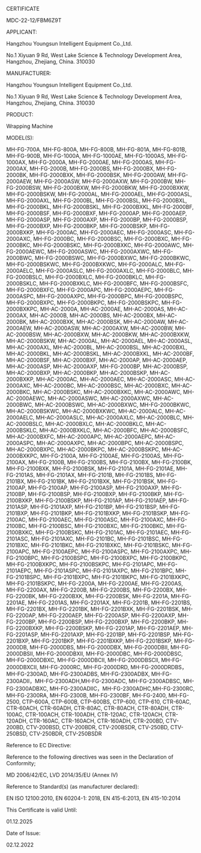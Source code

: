 CERTIFICATE  

MDC-22-12/FBM6Z9T

APPLICANT: 

Hangzhou Youngsun Intelligent Equipment Co.,Ltd.

No.1 Xiyuan 9 Rd, West Lake Science & Technology Development Area, Hangzhou, Zhejiang, China. 310030

MANUFACTURER:     

Hangzhou Youngsun Intelligent Equipment Co.,Ltd.

No.1 Xiyuan 9 Rd, West Lake Science & Technology Development Area, Hangzhou, Zhejiang, China. 310030

PRODUCT:     

Wrapping Machine

MODEL(S):   

MH-FG-700A, MH-FG-800A, MH-FG-800B, MH-FG-801A, MH-FG-801B, MH-FG-900B, MH-FG-1000A, MH-FG-1000AE, MH-FG-1000AS, MH-FG-1000AX, MH-FG-2000A, MH-FG-2000AE, MH-FG-2000AS, MH-FG-2000AX, MH-FG-2000B, MH-FG-2000BS, MH-FG-2000BX, MH-FG-2000BK, MH-FG-2000BXK, MH-FG-2000BSK, MH-FG-2000AW, MH-FG-2000AEW, MH-FG-2000ASW, MH-FG-2000AXW, MH-FG-2000BW, MH-FG-2000BSW, MH-FG-2000BXW, MH-FG-2000BKW, MH-FG-2000BXKW, MH-FG-2000BSKW, MH-FG-2000AL, MH-FG-2000AEL, MH-FG-2000ASL, MH-FG-2000AXL, MH-FG-2000BL, MH-FG-2000BSL, MH-FG-2000BXL, MH-FG-2000BKL, MH-FG-2000BSKL, MH-FG-2000BXKL, MH-FG-2000BF, MH-FG-2000BSF, MH-FG-2000BXF, MH-FG-2000AP, MH-FG-2000AEP, MH-FG-2000ASP, MH-FG-2000AXP, MH-FG-2000BP, MH-FG-2000BSP, MH-FG-2000BXP, MH-FG-2000BKP, MH-FG-2000BSKP, MH-FG-2000BXKP, MH-FG-2000AC, MH-FG-2000AEC, MH-FG-2000ASC, MH-FG-2000AXC, MH-FG-2000BC, MH-FG-2000BSC, MH-FG-2000BXC, MH-FG-2000BKC, MH-FG-2000BSKC, MH-FG-2000BXKC, MH-FG-2000AWC, MH-FG-2000AEWC, MH-FG-2000ASWC, MH-FG-2000AXWC, MH-FG-2000BWC, MH-FG-2000BSWC, MH-FG-2000BXWC, MH-FG-2000BKWC, MH-FG-2000BSKWC, MH-FG-2000BXKWC, MH-FG-2000ALC, MH-FG-2000AELC, MH-FG-2000ASLC, MH-FG-2000AXLC, MH-FG-2000BLC, MH-FG-2000BSLC, MH-FG-2000BXLC, MH-FG-2000BKLC, MH-FG-2000BSKLC, MH-FG-2000BXKLC, MH-FG-2000BFC, MH-FG-2000BSFC, MH-FG-2000BXFC, MH-FG-2000APC, MH-FG-2000AEPC, MH-FG-2000ASPC, MH-FG-2000AXPC, MH-FG-2000BPC, MH-FG-2000BSPC, MH-FG-2000BXPC, MH-FG-2000BKPC, MH-FG-2000BSKPC, MH-FG-2000BXKPC, MH-AC-2000A, MH-AC-2000AE, MH-AC-2000AS, MH-AC-2000AX, MH-AC-2000B, MH-AC-2000BS, MH-AC-2000BX, MH-AC-2000BK, MH-AC-2000BXK, MH-AC-2000BSK, MH-AC-2000AW, MH-AC-2000AEW, MH-AC-2000ASW, MH-AC-2000AXW, MH-AC-2000BW, MH-AC-2000BSW, MH-AC-2000BXW, MH-AC-2000BKW, MH-AC-2000BXKW, MH-AC-2000BSKW, MH-AC-2000AL, MH-AC-2000AEL, MH-AC-2000ASL, MH-AC-2000AXL, MH-AC-2000BL, MH-AC-2000BSL, MH-AC-2000BXL, MH-AC-2000BKL, MH-AC-2000BSKL, MH-AC-2000BXKL, MH-AC-2000BF, MH-AC-2000BSF, MH-AC-2000BXF, MH-AC-2000AP, MH-AC-2000AEP, MH-AC-2000ASP, MH-AC-2000AXP, MH-FG-2000BP, MH-AC-2000BSP, MH-AC-2000BXP, MH-AC-2000BKP, MH-AC-2000BSKP, MH-AC-2000BXKP, MH-AC-2000AC, MH-AC-2000AEC, MH-AC-2000ASC, MH-AC-2000AXC, MH-AC-2000BC, MH-AC-2000BSC, MH-AC-2000BXC, MH-AC-2000BKC, MH-AC-2000BSKC, MH-AC-2000BXKC, MH-AC-2000AWC, MH-AC-2000AEWC, MH-AC-2000ASWC, MH-AC-2000AXWC, MH-AC-2000BWC, MH-AC-2000BSWC, MH-AC-2000BXWC, MH-FG-2000BKWC, MH-AC-2000BSKWC, MH-AC-2000BXKWC, MH-AC-2000ALC, MH-AC-2000AELC, MH-AC-2000ASLC, MH-AC-2000AXLC, MH-AC-2000BLC, MH-AC-2000BSLC, MH-AC-2000BXLC, MH-AC-2000BKLC, MH-AC-2000BSKLC, MH-AC-2000BXKLC, MH-AC-2000BFC, MH-AC-2000BSFC, MH-AC-2000BXFC, MH-AC-2000APC, MH-AC-2000AEPC, MH-AC-2000ASPC, MH-AC-2000AXPC, MH-AC-2000BPC, MH-AC-2000BSPC, MH-AC-2000BXPC, MH-AC-2000BKPC, MH-AC-2000BSKPC, MH-AC-2000BXKPC, MH-FG-2100A, MH-FG-2100AE, MH-FG-2100AS, MH-FG-2100AX, MH-FG-2100B, MH-FG-2100BS, MH-FG-2100BX, MH-FG-2100BK, MH-FG-2100BXK, MH-FG-2100BSK, MH-FG-2101A, MH-FG-2101AE, MH-FG-2101AS, MH-FG-2101AX, MH-FG-2101B, MH-FG-2101BS, MH-FG-2101BX, MH-FG-2101BK, MH-FG-2101BXK, MH-FG-2101BSK, MH-FG-2100AP, MH-FG-2100AP, MH-FG-2100ASP, MH-FG-2100AXP, MH-FG-2100BP, MH-FG-2100BSP, MH-FG-2100BXP, MH-FG-2100BKP, MH-FG-2100BXKP, MH-FG-2100BSKP, MH-FG-2101AP, MH-FG-2101AEP, MH-FG-2101ASP, MH-FG-2101AXP, MH-FG-2101BP, MH-FG-2101BSP, MH-FG-2101BXP, MH-FG-2101BKP, MH-FG-2101BXKP, MH-FG-2101BSKP, MH-FG-2100AC, MH-FG-2100AEC, MH-FG-2100ASC, MH-FG-2100AXC, MH-FG-2100BC, MH-FG-2100BSC, MH-FG-2100BXC, MH-FG-2100BKC, MH-FG-2100BXKC, MH-FG-2100BSKC, MH-FG-2101AC, MH-FG-2101AEC, MH-FG-2101ASC, MH-FG-2101AXC, MH-FG-2101BC, MH-FG-2101BSC, MH-FG-2101BXC, MH-FG-2101BKC, MH-FG-2101BXKC, MH-FG-2101BSKC, MH-FG-2100APC, MH-FG-2100AEPC, MH-FG-2100ASPC, MH-FG-2100AXPC, MH-FG-2100BPC, MH-FG-2100BSPC, MH-FG-2100BXPC, MH-FG-2100BKPC, MH-FG-2100BXKPC, MH-FG-2100BSKPC, MH-FG-2101APC, MH-FG-2101AEPC, MH-FG-2101ASPC, MH-FG-2101AXPC, MH-FG-2101BPC, MH-FG-2101BSPC, MH-FG-2101BXPC, MH-FG-2101BKPC, MH-FG-2101BXKPC, MH-FG-2101BSKPC, MH-FG-2200A, MH-FG-2200AE, MH-FG-2200AS, MH-FG-2200AX, MH-FG-2200B, MH-FG-2200BS, MH-FG-2200BX, MH-FG-2200BK, MH-FG-2200BXK, MH-FG-2200BSK, MH-FG-2201A, MH-FG-2201AE, MH-FG-2201AS, MH-FG-2201AX, MH-FG-2201B, MH-FG-2201BS, MH-FG-2201BX, MH-FG-2201BK, MH-FG-2201BXK, MH-FG-2201BSK, MH-FG-2200AP, MH-FG-2200AEP, MH-FG-2200ASP, MH-FG-2200AXP, MH-FG-2200BP, MH-FG-2200BSP, MH-FG-2200BXP, MH-FG-2200BKP, MH-FG-2200BXKP, MH-FG-2200BSKP, MH-FG-2201AP, MH-FG-2201AEP, MH-FG-2201ASP, MH-FG-2201AXP, MH-FG-2201BP, MH-FG-2201BSP, MH-FG-2201BXP, MH-FG-2201BKP, MH-FG-2201BXKP, MH-FG-2201BSKP, MH-FG-2000DB, MH-FG-2000DBS, MH-FG-2000DBX, MH-FG-2000DBⅡ, MH-FG-2000DBSⅡ, MH-FG-2000DBXⅡ, MH-FG-2000DBC, MH-FG-2000DBSC, MH-FG-2000DBXC, MH-FG-2000DBCⅡ, MH-FG-2000DBSCⅡ, MH-FG-2000DBXCⅡ, MH-FG-2000RC, MH-FG-2000DRD, MH-FG-2000DRDBS，MH-FG-2300AD, MH-FG-2300ADBS, MH-FG-2300ADBX, MH-FG-2300ADⅡ，MH-FG-2300ADH,MH-FG-2300ADC, MH-FG-2300ADBSC, MH-FG-2300ADBXC, MH-FG-2300ADⅡC，MH-FG-2300ADHC,MH-FG-2300RC, MH-FG-2300RA, MH-FG-2300B, MH-FG-2300BF, MH-FG-2400, MH-FG-2500, CTP-600A, CTP-600B, CTP-600BS, CTP-600, CTP-610, CTR-60AC, CTR-60ACH, CTR-60ADH, CTR-80AC, CTR-80ACH, CTR-80ADH, CTR-100AC, CTR-100ACH, CTR-100ADH, CTR-120AC, CTR-120ACH, CTR-120ADH, CTR-160AC, CTR-160ACH, CTR-160ADH, CTR-200BD, CTV-200BD, CTV-200BSD, CTV-200BDR, CTV-200BSDR, CTV-250BD, CTV-250BSD, CTV-250BDR, CTV-250BSDR

Reference to EC Directive:

Reference to the following directives was seen in the Declaration of Conformity;

MD 2006/42/EC, LVD 2014/35/EU (Annex IV)

Reference to Standard(s) (as manufacturer declared):                                                                   

EN ISO 12100:2010, EN 60204-1: 2018, EN 415-6:2013, EN 415-10:2014

This Certificate is valid Until:

01.12.2025

Date of Issue:

02.12.2022
